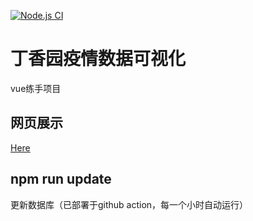 [![Node.js CI](https://github.com/typenoob/COV19/actions/workflows/update_data.yaml/badge.svg)](https://github.com/typenoob/COV19/actions/workflows/update_data.yaml)
# 丁香园疫情数据可视化

vue练手项目

## 网页展示

[Here](https://typenoob.github.io/COV19)

## npm run update

更新数据库（已部署于github action，每一个小时自动运行）
